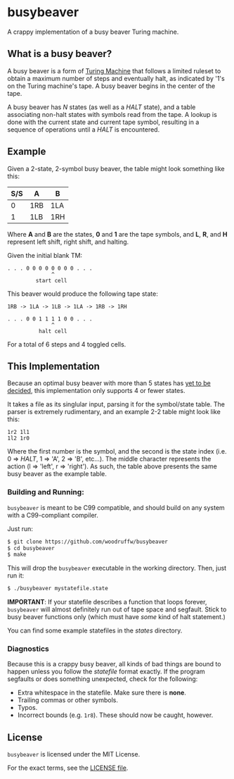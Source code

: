 busybeaver
==========

A crappy implementation of a busy beaver Turing machine.

## What is a busy beaver?

A busy beaver is a form of [Turing Machine](https://en.wikipedia.org/wiki/Turing_machine)
that follows a limited ruleset to obtain a maximum number of steps and eventually halt, as
indicated by '1's on the Turing machine's tape. A busy beaver begins in the center
of the tape.

A busy beaver has *N* states (as well as a *HALT* state), and a table associating
non-halt states with symbols read from the tape. A lookup is done with the current
state and current tape symbol, resulting in a sequence of operations until a 
*HALT* is encountered.

## Example

Given a 2-state, 2-symbol busy beaver, the table might look something like this:

| S/S | A | B |
| --- | --- | --- |
| 0 | 1RB | 1LA |
| 1 | 1LB | 1RH |

Where **A** and **B** are the states, **0** and **1** are the tape symbols,
and **L**, **R**, and **H** represent left shift, right shift, and halting.

Given the initial blank TM:

```
. . . 0 0 0 0 0 0 0 0 . . . 
              ^
         start cell

```

This beaver would produce the following tape state:

` 1RB -> 1LA -> 1LB -> 1LA -> 1RB -> 1RH `


```
. . . 0 0 1 1 1 1 0 0 . . .
              ^
          halt cell
```

For a total of 6 steps and 4 toggled cells.

## This Implementation

Because an optimal busy beaver with more than 5 states has
[yet to be decided](http://www.logique.jussieu.fr/~michel/ha.html#tm52),
this implementation only supports 4 or fewer states.

It takes a file as its singlular input, parsing it for the symbol/state table.
The parser is extremely rudimentary, and an example 2-2 table might look like this:

```
1r2 1l1
1l2 1r0
```

Where the first number is the symbol, and the second is the state index
(i.e. 0 => *HALT*, 1 => 'A', 2 => 'B', etc...). The middle character represents
the action (l => 'left', r => 'right'). As such, the table above presents the same
busy beaver as the example table.

### Building and Running:

`busybeaver` is meant to be C99 compatible, and should build on any system with
a C99-compliant compiler.

Just run:
```bash
$ git clone https://github.com/woodruffw/busybeaver
$ cd busybeaver
$ make
```

This will drop the `busybeaver` executable in the working directory.
Then, just run it:

```bash
$ ./busybeaver mystatefile.state
```

**IMPORTANT**: If your statefile describes a function that loops forever,
`busybeaver` will almost definitely run out of tape space and segfault. Stick to
busy beaver functions only (which must have *some* kind of halt statement.)

You can find some example statefiles in the *states* directory.

### Diagnostics

Because this is a crappy busy beaver, all kinds of bad things are bound to happen
unless you follow the *statefile* format exactly. If the program segfaults
or does something unexpected, check for the following:

* Extra whitespace in the statefile. Make sure there is **none**.
* Trailing commas or other symbols.
* Typos.
* Incorrect bounds (e.g. `1r8`). These should now be caught, however.

## License

`busybeaver` is licensed under the MIT License.

For the exact terms, see the [LICENSE file](./LICENSE).
